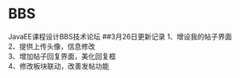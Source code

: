 # BBS

JavaEE课程设计BBS技术论坛
##3月26日更新记录
1、增设我的帖子界面<br/>
2、提供上传头像，信息修改<br/>
3、增加帖子回复界面，美化回复框<br/>
4、修改板块联动，改善发帖功能<br/>

